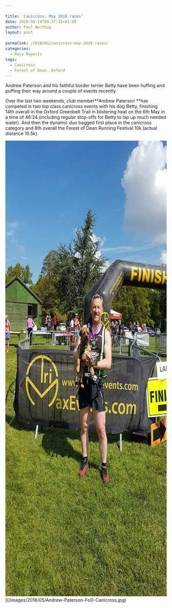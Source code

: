 ```yaml
---

title: 'Canicross: May 2018 races'
date: 2018-05-14T09:37:12+01:00
author: Paul Northup
layout: post

permalink: /2018/05/canicross-may-2018-races/
categories:
  - Race Reports
tags:
  - Canicross
  - Forest of Dean. Oxford
---
```

Andrew Paterson and his faithful border terrier Betty have been huffing and puffing their way around a couple of events recently.

Over the last two weekends, club member**Andrew Paterson **has competed in two top class canicross events with his dog Betty, finishing 14th overall in the Oxford Greenbelt Trail in blistering heat on the 6th May in a time of 46:24 (including regular stop-offs for Betty to lap up much needed water). And then the dynamic duo bagged first place in the canicross category and 8th overall the Forest of Dean Running Festival 10k (actual distance 10.5k).

<img src="/images/2018/05/Andrew-Paterson-FoD-Canicross.jpg" alt="Andrew-Paterson-FoD-Canicross" width="800" height="1422" />](/images/2018/05/Andrew-Paterson-FoD-Canicross.jpg)
